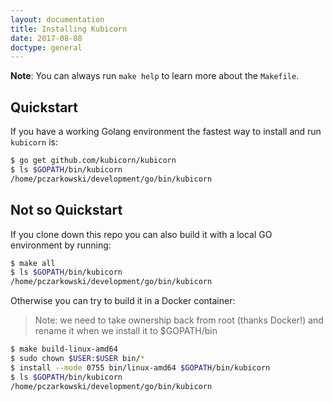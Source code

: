 ```yaml
---
layout: documentation
title: Installing Kubicorn
date: 2017-08-08
doctype: general
---
```


**Note**: You can always run `make help` to learn more about the `Makefile`.

## Quickstart

If you have a working Golang environment the fastest way to install and run
`kubicorn` is:

```bash
$ go get github.com/kubicorn/kubicorn
$ ls $GOPATH/bin/kubicorn
/home/pczarkowski/development/go/bin/kubicorn
```

## Not so Quickstart

If you clone down this repo you can also build it with a local GO environment by running:

```bash
$ make all
$ ls $GOPATH/bin/kubicorn
/home/pczarkowski/development/go/bin/kubicorn
```

Otherwise you can try to build it in a Docker container:

> Note: we need to take ownership back from root (thanks Docker!) and rename
  it when we install it to $GOPATH/bin


```bash
$ make build-linux-amd64
$ sudo chown $USER:$USER bin/*
$ install --mode 0755 bin/linux-amd64 $GOPATH/bin/kubicorn
$ ls $GOPATH/bin/kubicorn
/home/pczarkowski/development/go/bin/kubicorn
```
